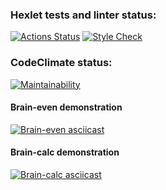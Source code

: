 ### Hexlet tests and linter status:
[![Actions Status](https://github.com/RiaRiver/frontend-project-lvl1/workflows/hexlet-check/badge.svg)](https://github.com/RiaRiver/frontend-project-lvl1/actions)
[![Style Check](https://github.com/RiaRiver/frontend-project-lvl1/actions/workflows/style-check.yml/badge.svg)](https://github.com/RiaRiver/frontend-project-lvl1/actions/workflows/style-check.yml)

### CodeClimate status:
[![Maintainability](https://api.codeclimate.com/v1/badges/3b1767f2b4d6f9679d89/maintainability)](https://codeclimate.com/github/RiaRiver/frontend-project-lvl1/maintainability)

#### Brain-even demonstration
[![Brain-even asciicast](https://asciinema.org/a/5JdBjgsvIIWPxw2ZZ0iR1Xbw2.svg)](https://asciinema.org/a/5JdBjgsvIIWPxw2ZZ0iR1Xbw2)

#### Brain-calc demonstration
[![Brain-calc asciicast](https://asciinema.org/a/JyC9ipEtOJ6m0nRG2ANsDWcH2.svg)](https://asciinema.org/a/JyC9ipEtOJ6m0nRG2ANsDWcH2)
